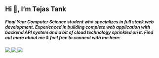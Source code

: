 ## Hi 👋, I‘m Tejas Tank

##### Final Year Computer Science student who specializes in full stack web development. Experienced in building complete web application with backend API system and a bit of cloud technology sprinkled on it. Find out more about me & feel free to connect with me here:

<a target="_blank" href="https://www.linkedin.com/in/majordwarf/">
    <img src="https://img.shields.io/badge/linkedin-%230077B5.svg?&style=for-the-badge&logo=linkedin&logoColor=white" />
</a>
<a target="_blank" href="https://majordwarf.io">
    <img src="https://img.shields.io/badge/Blog-%23CC0000.svg?&style=for-the-badge&logo=Rss&logoColor=white" />
</a>
<a target="_blank" href="mailto:tejastank10@gmail.com">
    <img src="https://img.shields.io/badge/Email-%23C14438.svg?&style=for-the-badge&logo=gmail&logoColor=white" />
</a>
